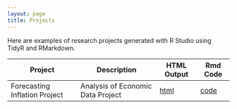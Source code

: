 ```yaml
---
layout: page
title: Projects
---
```


Here are examples of research projects generated with R Studio using TidyR and RMarkdown.

Project | Description | HTML Output | Rmd Code
--- | --- | --- | ---
Forecasting Inflation Project | Analysis of Economic Data Project | [html](https://sheridanmeek.github.io/Forecasting-Project/) | [code](https://github.com/sheridanmeek/Forecasting-Project)
